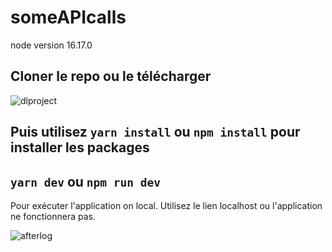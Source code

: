 # someAPIcalls

node version 16.17.0

## Cloner le repo ou le télécharger
![dlproject](https://user-images.githubusercontent.com/61586802/193457159-9be52989-fa61-44c4-88a5-35f6b6c53af8.PNG)


## Puis utilisez `yarn install` ou `npm install` pour installer les packages

## `yarn dev` ou `npm run dev`

Pour exécuter l'application on local.
Utilisez le lien localhost ou l'application ne fonctionnera pas.


![afterlog](https://user-images.githubusercontent.com/61586802/193457377-d51b52a2-ad48-4b15-9878-5d218dbc7b2d.PNG)
